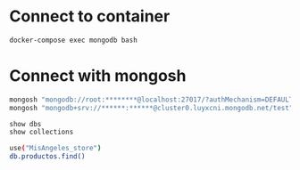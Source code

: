 # Connect to container

```sh
docker-compose exec mongodb bash
```

# Connect with mongosh

```sh
mongosh "mongodb://root:********@localhost:27017/?authMechanism=DEFAULT&tls=false"
mongosh "mongodb+srv://******:******@cluster0.luyxcni.mongodb.net/test"
```

```sh
show dbs
show collections
```

```sh
use("MisAngeles_store")
db.productos.find()
```
